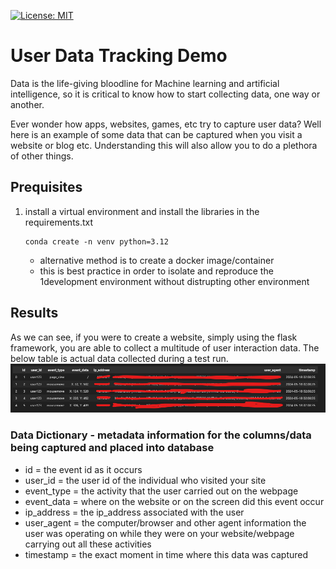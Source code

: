 [![License: MIT](https://img.shields.io/badge/License-MIT-yellow.svg)](https://opensource.org/licenses/MIT)

# User Data Tracking Demo

Data is the life-giving bloodline for Machine learning and artificial intelligence, so it is critical to know how to start collecting data, one way or another.

Ever wonder how apps, websites, games, etc try to capture user data? Well here is an example of some data that can be captured when you visit a website or blog etc. Understanding this will also allow you to do a plethora of other things.

## Prequisites
1. install a virtual environment and install the libraries in the requirements.txt
    ```
    conda create -n venv python=3.12
    ```
    - alternative method is to create a docker image/container
    - this is best practice in order to isolate and reproduce the 1development environment without distrupting other environment  

## Results

As we can see, if you were to create a website, simply using the flask framework, you are able to collect a multitude of user interaction data. The below table is actual data collected during a test run.
![alt text](image.png)

### Data Dictionary - metadata information for the columns/data being captured and placed into database
- id = the event id as it occurs
- user_id = the user id of the individual who visited your site
- event_type = the activity that the user carried out on the webpage
- event_data = where on the website or on the screen did this event occur
- ip_address = the ip_address associated with the user
- user_agent = the computer/browser and other agent information the user was operating on while they were on your website/webpage carrying out all these activities
- timestamp = the exact moment in time where this data was captured
